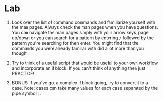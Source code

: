 # Lab
  1. Look over the list of command commands and familiarize yourself with the man pages. Always check the man pages when you have questions. You can navigate the man pages simply with your arrow keys, page up/down or you can search for a pattern by entering `/` followed by the pattern you're searching for then enter. You might find that the commands you were already familiar with did a lot more than you thought.

  2. Try to think of a useful script that would be useful to your own workflow and incorporate an if block. If you can't think of anything then just PRACTICE!

  3. BONUS: If you've got a complex if block going, try to convert it to a case. Note: cases can take many values for each case separated by the pipe symbol `|`.
